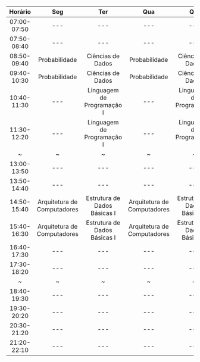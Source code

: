 |   Horário   |              Seg               |              Ter               |              Qua               |              Qui               |              Sex               |              Sáb               |
|:-----------:|:------------------------------:|:------------------------------:|:------------------------------:|:------------------------------:|:------------------------------:|:------------------------------:|
| 07:00-07:50 |              ---               |              ---               |              ---               |              ---               |              ---               |              ---               |
| 07:50-08:40 |              ---               |              ---               |              ---               |              ---               |              ---               |              ---               |
| 08:50-09:40 |         Probabilidade          |       Ciências de Dados        |         Probabilidade          |       Ciências de Dados        |              ---               |              ---               |
| 09:40-10:30 |         Probabilidade          |       Ciências de Dados        |         Probabilidade          |       Ciências de Dados        |              ---               |              ---               |
| 10:40-11:30 |              ---               |   Linguagem de Programação I   |              ---               |   Linguagem de Programação I   |              ---               |   Linguagem de Programação I   |
| 11:30-12:20 |              ---               |   Linguagem de Programação I   |              ---               |   Linguagem de Programação I   |              ---               |   Linguagem de Programação I   |
|      ~      |               ~                |               ~                |               ~                |               ~                |               ~                |               ~                |
| 13:00-13:50 |              ---               |              ---               |              ---               |              ---               |              ---               |              ---               |
| 13:50-14:40 |              ---               |              ---               |              ---               |              ---               |              ---               |              ---               |
| 14:50-15:40 |  Arquitetura de Computadores   |  Estrutura de Dados Básicas I  |  Arquitetura de Computadores   |  Estrutura de Dados Básicas I  |              ---               |  Estrutura de Dados Básicas I  |
| 15:40-16:30 |  Arquitetura de Computadores   |  Estrutura de Dados Básicas I  |  Arquitetura de Computadores   |  Estrutura de Dados Básicas I  |              ---               |  Estrutura de Dados Básicas I  |
| 16:40-17:30 |              ---               |              ---               |              ---               |              ---               |              ---               |              ---               |
| 17:30-18:20 |              ---               |              ---               |              ---               |              ---               |              ---               |              ---               |
|      ~      |               ~                |               ~                |               ~                |               ~                |               ~                |               ~                |
| 18:40-19:30 |              ---               |              ---               |              ---               |              ---               |              ---               |              ---               |
| 19:30-20:20 |              ---               |              ---               |              ---               |              ---               |              ---               |              ---               |
| 20:30-21:20 |              ---               |              ---               |              ---               |              ---               |              ---               |       Ciências de Dados        |
| 21:20-22:10 |              ---               |              ---               |              ---               |              ---               |              ---               |       Ciências de Dados        |
